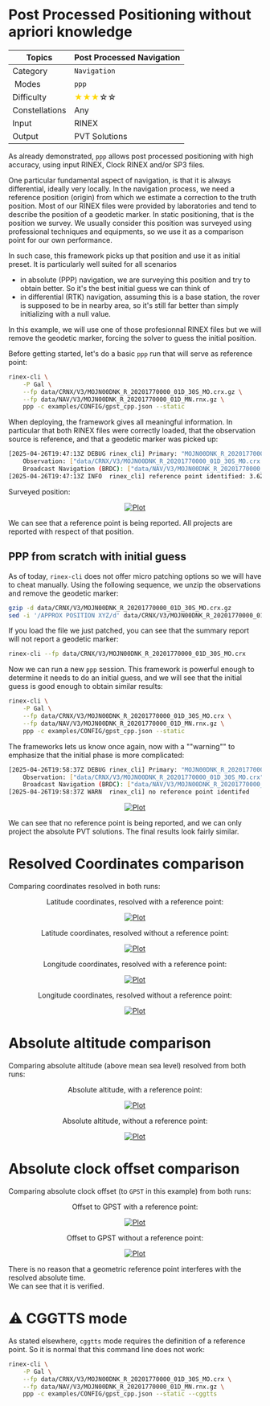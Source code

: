 Post Processed Positioning without apriori knowledge
====================================================

| Topics         | Post Processed Navigation                                             |
|----------------|-----------------------------------------------------------------------|
| Category       | `Navigation`                                                          |
| Modes          | `ppp`                                                                 |
| Difficulty     | <span style="color:gold"> &#9733;&#9733;&#9733;</span>&#9734;&#9734;  |
| Constellations | Any                                                                   |
| Input          | RINEX                                                                 |
| Output         | PVT Solutions                                                         |

As already demonstrated, `ppp` allows post processed positioning with high accuracy,
using input RINEX, Clock RINEX and/or SP3 files. 

One particular fundamental aspect of navigation, is that it is always differential, ideally
very locally. In the navigation process, we need a reference position (origin) from which we estimate
a correction to the truth position. Most of our RINEX files were provided by laboratories and tend
to describe the position of a geodetic marker. In static positioning, that is the position
we survey. We usually consider this position was surveyed using professional techniques and equipments,
so we use it as a comparison point for our own performance.

In such case, this framework picks up that position and use it as initial preset. It is particularly well suited for
all scenarios

- in absolute (PPP) navigation, we are surveying this position and try to obtain better. So it's the best initial guess
we can think of
- in differential (RTK) navigation, assuming this is a base station, the rover is supposed to be in nearby area, so it's still
far better than simply initializing with a null value.

In this example, we will use one of those profesionnal RINEX files but we will remove the geodetic marker, forcing
the solver to guess the initial position.

Before getting started, let's do a basic `ppp` run that will serve as reference point:

```bash
rinex-cli \
    -P Gal \
    --fp data/CRNX/V3/MOJN00DNK_R_20201770000_01D_30S_MO.crx.gz \
    --fp data/NAV/V3/MOJN00DNK_R_20201770000_01D_MN.rnx.gz \
    ppp -c examples/CONFIG/gpst_cpp.json --static
```

When deploying, the framework gives all meaningful information. In particular that both RINEX files were
correctly loaded, that the observation source is reference, and that a geodetic marker was picked up:

```bash
[2025-04-26T19:47:13Z DEBUG rinex_cli] Primary: "MOJN00DNK_R_20201770000_01D_30S_MO"
    Observation: ["data/CRNX/V3/MOJN00DNK_R_20201770000_01D_30S_MO.crx.gz"]
    Broadcast Navigation (BRDC): ["data/NAV/V3/MOJN00DNK_R_20201770000_01D_MN.rnx.gz"]
[2025-04-26T19:47:13Z INFO  rinex_cli] reference point identified: 3.62843E3km, 5.62059E2km, 5.19787E3km (lat=54.94432°, long=8.80538°)
```

Surveyed position:   

<div align="center">
    <a href=https://github.com/rtk-rs/rinex-cli/blob/main/plots/survey-demo/survey-map.png>
        <img src=https://github.com/rtk-rs/rinex-cli/blob/main/plots/survey-demo/survey-map.png alt="Plot">
    </a>
</div>

We can see that a reference point is being reported. All projects are reported with respect of that position.

## PPP from scratch with initial guess

As of today, `rinex-cli` does not offer micro patching options so we will have to cheat manually.
Using the following sequence, we unzip the observations and remove the geodetic marker:

```bash 
gzip -d data/CRNX/V3/MOJN00DNK_R_20201770000_01D_30S_MO.crx.gz
sed -i '/APPROX POSITION XYZ/d' data/CRNX/V3/MOJN00DNK_R_20201770000_01D_30S_MO.crx
```

If you load the file we just patched, you can see that the summary report will not report a geodetic marker:

```bash
rinex-cli --fp data/CRNX/V3/MOJN00DNK_R_20201770000_01D_30S_MO.crx
```

Now we can run a new `ppp` session. This framework is powerful enough to determine it needs to do an initial guess,
and we will see that the initial guess is good enough to obtain similar results:

```bash
rinex-cli \
    -P Gal \
    --fp data/CRNX/V3/MOJN00DNK_R_20201770000_01D_30S_MO.crx \
    --fp data/NAV/V3/MOJN00DNK_R_20201770000_01D_MN.rnx.gz \
    ppp -c examples/CONFIG/gpst_cpp.json --static
```

The frameworks lets us know once again, now with a ""warning"" to emphasize that the 
initial phase is more complicated:

```bash
[2025-04-26T19:58:37Z DEBUG rinex_cli] Primary: "MOJN00DNK_R_20201770000_01D_30S_MO"
    Observation: ["data/CRNX/V3/MOJN00DNK_R_20201770000_01D_30S_MO.crx"]
    Broadcast Navigation (BRDC): ["data/NAV/V3/MOJN00DNK_R_20201770000_01D_MN.rnx.gz"]
[2025-04-26T19:58:37Z WARN  rinex_cli] no reference point identifed
```

<div align="center">
    <a href=https://github.com/rtk-rs/rinex-cli/blob/main/plots/survey-demo/absolute-map.png>
        <img src=https://github.com/rtk-rs/rinex-cli/blob/main/plots/survey-demo/absolute-map.png alt="Plot">
    </a>
</div>

We can see that no reference point is being reported, and we can only project the absolute PVT solutions.
The final results look fairly similar. 

Resolved Coordinates comparison
===============================

Comparing coordinates resolved in both runs:

<div align="center">
    <p>
        Latitude coordinates, resolved with a reference point:
    </p>
    <a href=https://github.com/rtk-rs/rinex-cli/blob/main/plots/survey-demo/survey-latitude.png>
        <img src=https://github.com/rtk-rs/rinex-cli/blob/main/plots/survey-demo/survey-latitude.png alt="Plot">
    </a>
</div>

<div align="center">
    <p>
        Latitude coordinates, resolved without a reference point:
    </p>
    <a href=https://github.com/rtk-rs/rinex-cli/blob/main/plots/survey-demo/absolute-latitude.png>
        <img src=https://github.com/rtk-rs/rinex-cli/blob/main/plots/survey-demo/absolute-latitude.png alt="Plot">
    </a>
</div>

<div align="center">
    <p>
        Longitude coordinates, resolved with a reference point:
    </p>
    <a href=https://github.com/rtk-rs/rinex-cli/blob/main/plots/survey-demo/survey-longitude.png>
        <img src=https://github.com/rtk-rs/rinex-cli/blob/main/plots/survey-demo/survey-longitude.png alt="Plot">
    </a>
</div>
<div align="center">
    <p>
        Longitude coordinates, resolved without a reference point:
    </p>
    <a href=https://github.com/rtk-rs/rinex-cli/blob/main/plots/survey-demo/absolute-longitude.png>
        <img src=https://github.com/rtk-rs/rinex-cli/blob/main/plots/survey-demo/absolute-longitude.png alt="Plot">
    </a>
</div>

Absolute altitude comparison
============================

Comparing absolute altitude (above mean sea level) resolved from both runs:

<div align="center">
    <p>
        Absolute altitude, with a reference point:
    </p>
    <a href=https://github.com/rtk-rs/rinex-cli/blob/main/plots/survey-demo/survey-altitude.png>
        <img src=https://github.com/rtk-rs/rinex-cli/blob/main/plots/survey-demo/survey-altitude.png alt="Plot">
    </a>
</div>
<div align="center">
    <p>
        Absolute altitude, without a reference point:
    </p>
    <a href=https://github.com/rtk-rs/rinex-cli/blob/main/plots/survey-demo/absolute-altitude.png>
        <img src=https://github.com/rtk-rs/rinex-cli/blob/main/plots/survey-demo/absolute-altitude.png alt="Plot">
    </a>
</div>

Absolute clock offset comparison
================================

Comparing absolute clock offset (to `GPST` in this example) from both runs:

<div align="center">
    <p>
        Offset to GPST with a reference point:
    </p>
    <a href=https://github.com/rtk-rs/rinex-cli/blob/main/plots/survey-demo/survey-clock.png>
        <img src=https://github.com/rtk-rs/rinex-cli/blob/main/plots/survey-demo/survey-clock.png alt="Plot">
    </a>
</div>
<div align="center">
    <p>
        Offset to GPST without a reference point:
    </p>
    <a href=https://github.com/rtk-rs/rinex-cli/blob/main/plots/survey-demo/absolute-clock.png>
        <img src=https://github.com/rtk-rs/rinex-cli/blob/main/plots/survey-demo/absolute-clock.png alt="Plot">
    </a>
</div>

There is no reason that a geometric reference point interferes with the resolved absolute time.  
We can see that it is verified.

:warning: CGGTTS mode
=====================

As stated elsewhere, `cggtts` mode requires the definition of a reference point. 
So it is normal that this command line does not work:

```bash
rinex-cli \
    -P Gal \
    --fp data/CRNX/V3/MOJN00DNK_R_20201770000_01D_30S_MO.crx \
    --fp data/NAV/V3/MOJN00DNK_R_20201770000_01D_MN.rnx.gz \
    ppp -c examples/CONFIG/gpst_cpp.json --static --cggtts
```
